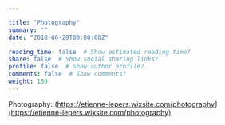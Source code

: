 ```yaml
---

title: "Photography"
summary: ""
date: "2018-06-28T00:00:00Z"

reading_time: false  # Show estimated reading time?
share: false  # Show social sharing links?
profile: false  # Show author profile?
comments: false  # Show comments?
weight: 150
---
```


Photography:
(https://etienne-lepers.wixsite.com/photography](https://etienne-lepers.wixsite.com/photography)
